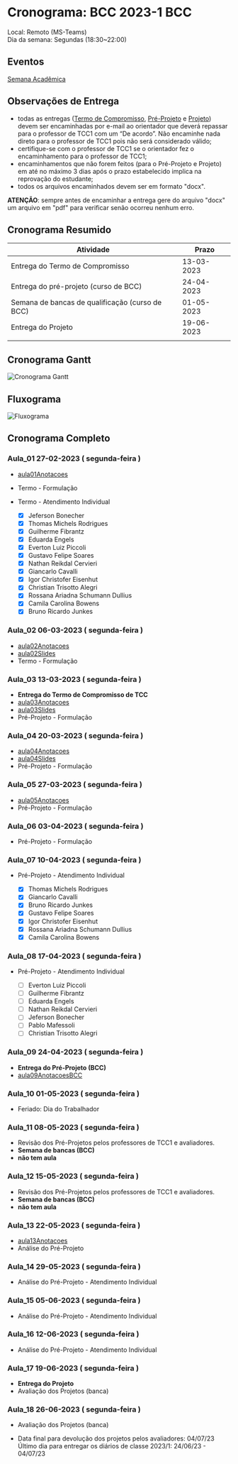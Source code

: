 # Cronograma: BCC  2023-1 BCC  

Local:  Remoto (MS-Teams)  
Dia da semana: Segundas (18:30\~22:00)  

<!-- [x] Aviso: Inicio das aulas <> -->  

## Eventos  

[Semana Acadêmica](https://github.com/dalton-reis/dalton-reis/blob/main/_._/semanaAcademica.md "Semana Acadêmica")  

<!-- [SEMINCO: BCC](<> "SEMINCO: BCC")  -->

## Observações de Entrega  

- todas as entregas ([Termo de Compromisso](../Aulas/aula01Anotacoes.md#termo-de-compromisso "Termo de Compromisso"), [Pré-Projeto](../Aulas/aula02Anotacoes.md#modelos-projetos "Pré-Projeto") e [Projeto](../Aulas/aula02Anotacoes.md#modelos-projetos "Projeto")) devem ser encaminhadas por e-mail ao orientador que deverá repassar para o professor de TCC1 com um “De acordo”. Não encaminhe nada direto para o professor de TCC1 pois não será considerado válido;  
- certifique-se com o professor de TCC1 se o orientador fez o encaminhamento para o professor de TCC1;  
- encaminhamentos que não forem feitos (para o Pré-Projeto e Projeto) em até no máximo 3 dias após o prazo estabelecido implica na reprovação do estudante;  
- todos os arquivos encaminhados devem ser em formato "docx".  

**ATENÇÃO**: sempre antes de encaminhar a entrega gere do arquivo "docx" um arquivo em "pdf" para verificar senão ocorreu nenhum erro.  

## Cronograma Resumido  
  
| Atividade | Prazo |  
|--- | ---- |  
| Entrega do Termo de Compromisso |  13-03-2023  |  
| Entrega do pré-projeto (curso de BCC) |  24-04-2023  |  
| Semana de bancas de qualificação (curso de BCC) |  01-05-2023  |  
| Entrega do Projeto |  19-06-2023  |  
|  |  |  
  
## Cronograma Gantt  
  
![Cronograma Gantt](../svg/Cronogramas/cronograma_BCC.svg "Cronograma Gantt")  
  
## Fluxograma  
  
![Fluxograma](cronogramaFluxograma.drawio.svg "fluxograma")  
  
## Cronograma Completo  
  
### Aula_01 27-02-2023  ( segunda-feira )  
  
- [aula01Anotacoes](../Aulas/aula01Anotacoes.md "aula01Anotacoes")  
- Termo - Formulação  
- Termo - Atendimento Individual  

  - [x] Jeferson Bonecher  
  - [x] Thomas Michels Rodrigues  
  - [x] Guilherme Fibrantz  
  - [x] Eduarda Engels  
  - [x] Everton Luiz Piccoli  
  - [x] Gustavo Felipe Soares  
  - [x] Nathan Reikdal Cervieri  
  - [x] Giancarlo Cavalli  
  - [x] Igor Christofer Eisenhut  
  - [x] Christian Trisotto Alegri  
  - [x] Rossana Ariadna Schumann Dullius  
  - [x] Camila Carolina Bowens  
  - [x] Bruno Ricardo Junkes  
  
### Aula_02 06-03-2023  ( segunda-feira )  
  
<!-- \[AVISO] Termo atraso https://github.com/dalton-reis/disciplinaTCC1Privado/projects/1#card-67011391 -->  
- [aula02Anotacoes](../Aulas/aula02Anotacoes.md "aula02Anotacoes")  
- [aula02Slides](../Aulas/aula02Slides.pdf "aula02Slides")  
- Termo - Formulação  
  
### Aula_03 13-03-2023  ( segunda-feira )  
  
- **Entrega do Termo de Compromisso de TCC**  
- [aula03Anotacoes](../Aulas/aula03Anotacoes.md "aula03Anotacoes")  
- [aula03Slides](../Aulas/aula03Slides.pdf "aula03Slides")
- Pré-Projeto - Formulação  
  
### Aula_04 20-03-2023  ( segunda-feira )  
  
<!-- \[AVISO] Orientadores https://github.com/dalton-reis/disciplinaTCC1Privado/projects/1#card-67524750 -->  
- [aula04Anotacoes](../Aulas/aula04Anotacoes.md "aula04Anotacoes")  
- [aula04Slides](../Aulas/aula04Slides.pdf "aula04Slides")  
- Pré-Projeto - Formulação  
  
### Aula_05 27-03-2023  ( segunda-feira )  
  
<!-- \[AVISO] banca BCC https://github.com/dalton-reis/disciplinaTCC1Privado/projects/1#card-67445813 -->  
- [aula05Anotacoes](../Aulas/aula05Anotacoes.md "aula05Anotacoes")  
- Pré-Projeto - Formulação  
  
### Aula_06 03-04-2023  ( segunda-feira )  
  
- Pré-Projeto - Formulação  
  
### Aula_07 10-04-2023  ( segunda-feira )  
  
<!-- \[AVISO] Atendimento BCC: https://github.com/dalton-reis/disciplinaTCC1Privado/projects/1#card-85660899 -->  
- Pré-Projeto - Atendimento Individual  

  - [x] Thomas Michels Rodrigues  
  - [x] Giancarlo Cavalli  
  - [x] Bruno Ricardo Junkes  
  - [x] Gustavo Felipe Soares  
  - [x] Igor Christofer Eisenhut  
  - [x] Rossana Ariadna Schumann Dullius  
  - [x] Camila Carolina Bowens  

### Aula_08 17-04-2023  ( segunda-feira )  
  
- Pré-Projeto - Atendimento Individual  

  - [ ] Everton Luiz Piccoli  
  - [ ] Guilherme Fibrantz  
  - [ ] Eduarda Engels  
  - [ ] Nathan Reikdal Cervieri  
  - [ ] Jeferson Bonecher  
  - [ ] Pablo Mafessoli  
  - [ ] Christian Trisotto Alegri  

### Aula_09 24-04-2023  ( segunda-feira )  
  
- **Entrega do Pré-Projeto (BCC)**  
- [aula09AnotacoesBCC](../Aulas/aula09AnotacoesBCC.md "aula09AnotacoesBCC")  
  
### Aula_10 01-05-2023  ( segunda-feira )  
  
- Feriado: Dia do Trabalhador  
  
### Aula_11 08-05-2023  ( segunda-feira )  
  
<!-- \[ ] Revisão dos Pré-Projetos: https://github.com/dalton-reis/disciplinaTCC1Privado/projects/1#card-86157761 -->  
- Revisão dos Pré-Projetos pelos professores de TCC1 e avaliadores.  
- **Semana de bancas (BCC)**  
- **não tem aula**  
  
### Aula_12 15-05-2023  ( segunda-feira )  
  
- Revisão dos Pré-Projetos pelos professores de TCC1 e avaliadores.  
- **Semana de bancas (BCC)**  
- **não tem aula**  
  
### Aula_13 22-05-2023  ( segunda-feira )  
  
- [aula13Anotacoes](../Aulas/aula13Anotacoes.md "aula13Anotacoes")  
- Análise do Pré-Projeto  
  
### Aula_14 29-05-2023  ( segunda-feira )  
  
- Análise do Pré-Projeto - Atendimento Individual  
  
### Aula_15 05-06-2023  ( segunda-feira )  
  
- Análise do Pré-Projeto - Atendimento Individual  
  
### Aula_16 12-06-2023  ( segunda-feira )  
  
- Análise do Pré-Projeto - Atendimento Individual  
  
### Aula_17 19-06-2023  ( segunda-feira )  
  
- **Entrega do Projeto**  
- Avaliação dos Projetos (banca)  
  
### Aula_18 26-06-2023  ( segunda-feira )  
  
- Avaliação dos Projetos (banca)  
  
<!-- [ ] Aviso: DION: fechar notas <> -->  
- Data final para devolução dos projetos pelos avaliadores:  04/07/23  
Último dia para entregar os diários de classe 2023/1: 24/06/23 - 04/07/23  

